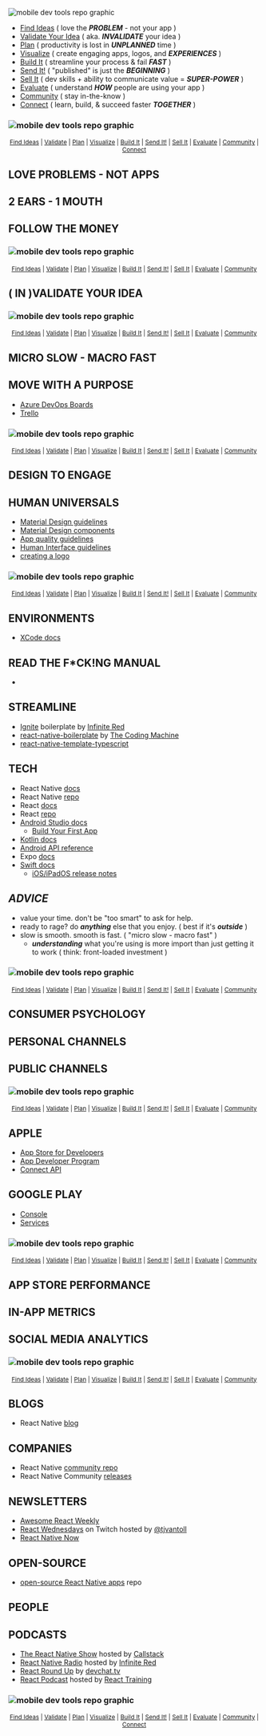 ![mobile dev tools repo graphic](./assets/title.png)

- [Find Ideas](#find-ideas) ( love the **_PROBLEM_** - not your app )
- [Validate Your Idea](#validate) ( aka. **_INVALIDATE_** your idea )
- [Plan](#plan) ( productivity is lost in **_UNPLANNED_** time )
- [Visualize](#visualize) ( create engaging apps, logos, and **_EXPERIENCES_** )
- [Build It](#build-it) ( streamline your process & fail **_FAST_** )
- [Send It!](#send-it) ( "published" is just the **_BEGINNING_** )
- [Sell It](#sell-it) ( dev skills + ability to communicate value = **_SUPER-POWER_** )
- [Evaluate](#evaluate) ( understand **_HOW_** people are using your app )
- [Community](#community) ( stay in-the-know )
- [Connect](#connect) ( learn, build, & succeed faster **_TOGETHER_** )

<h3 id='finding-ideas'>

![mobile dev tools repo graphic](./assets/find-ideas.png)

</h3>

<div align='center' style='font-size: 12px;'>

[Find Ideas](#find-ideas) | [Validate](#validate) | [Plan](#plan) | [Visualize](#visualize) | [Build It](#build-it) | [Send It!](#send-it) | [Sell It](#sell-it) | [Evaluate](#evaluate) | [Community](#community) | [Connect](#connect)

</div>

## **LOVE PROBLEMS - NOT APPS**

## **2 EARS - 1 MOUTH**

## **FOLLOW THE MONEY**

<h3 id='validate'>

![mobile dev tools repo graphic](./assets/validate.png)

</h3>

<div align='center' style='font-size: 12px;'>

[Find Ideas](#finding-ideas) | [Validate](#validate) | [Plan](#plan) | [Visualize](#visualize) | [Build It](#build-it) | [Send It!](#send-it) | [Sell It](#sell-it) | [Evaluate](#evaluate) | [Community](#community)

</div>

## **( IN )VALIDATE YOUR IDEA**

<h3 id='plan'>

![mobile dev tools repo graphic](./assets/plan.png)

</h3>

<div align='center' style='font-size: 12px;'>

[Find Ideas](#finding-ideas) | [Validate](#validate) | [Plan](#plan) | [Visualize](#visualize) | [Build It](#build-it) | [Send It!](#send-it) | [Sell It](#sell-it) | [Evaluate](#evaluate) | [Community](#community)

</div>

## **MICRO SLOW - MACRO FAST**

## **MOVE WITH A PURPOSE**

- [Azure DevOps Boards](https://azure.microsoft.com/en-us/services/devops/?nav=min)
- [Trello](https://trello.com/)

<h3 id='visualize'>

![mobile dev tools repo graphic](./assets/visualize.png)

</h3>

<div align='center' style='font-size: 12px;'>

[Find Ideas](#finding-ideas) | [Validate](#validate) | [Plan](#plan) | [Visualize](#visualize) | [Build It](#build-it) | [Send It!](#send-it) | [Sell It](#sell-it) | [Evaluate](#evaluate) | [Community](#community)

</div>

## **DESIGN TO ENGAGE**

## **HUMAN UNIVERSALS**

- [Material Design guidelines](https://material.io/design)
- [Material Design components](https://material.io/develop/android)
- [App quality guidelines](https://developer.android.com/quality)
- [Human Interface guidelines](https://developer.apple.com/design/human-interface-guidelines/ios/overview/themes/)
- [creating a logo](https://designschool.canva.com/courses/creating-a-logo/?lesson=the-how-and-why-of-designing-logos)

<h3 id='build-it'>

![mobile dev tools repo graphic](./assets/build-it.png)

</h3>

<div align='center' style='font-size: 12px;'>

[Find Ideas](#finding-ideas) | [Validate](#validate) | [Plan](#plan) | [Visualize](#visualize) | [Build It](#build-it) | [Send It!](#send-it) | [Sell It](#sell-it) | [Evaluate](#evaluate) | [Community](#community)

</div>

## **ENVIRONMENTS**

- [XCode docs](https://developer.apple.com/documentation/xcode/)

## **READ THE F\*CK!NG MANUAL**

- []()

## **STREAMLINE**

- [Ignite](https://github.com/infinitered/ignite) boilerplate by [Infinite Red](https://infinite.red/)
- [react-native-boilerplate](https://github.com/thecodingmachine/react-native-boilerplate/tree/master/template) by [The Coding Machine](https://www.thecodingmachine.com/en/home-2/)
- [react-native-template-typescript](https://github.com/react-native-community/react-native-template-typescript)

## **TECH**

- React Native [docs](http://reactnative.dev/docs/getting-started)
- React Native [repo](https://github.com/facebook/react-native/)
- React [docs](https://reactjs.org/docs)
- React [repo](https://github.com/facebook/react)
- [Android Studio docs](https://developer.android.com/docs)
  - [Build Your First App](https://developer.android.com/training/basics/firstapp)
- [Kotlin docs](https://developer.android.com/kotlin)
- [Android API reference](https://developer.android.com/reference)
- Expo [docs](https://docs.expo.io/)
- [Swift docs](https://developer.apple.com/documentation/swift)
  - [iOS/iPadOS release notes](https://developer.apple.com/documentation/ios-ipados-release-notes)

## **_ADVICE_**

- value your time. don't be "too smart" to ask for help.
- ready to rage? do **_anything_** else that you enjoy. ( best if it's **_outside_** )
- slow is smooth. smooth is fast. ( "micro slow - macro fast" )
  - **_understanding_** what you're using is more import than just getting it to work ( think: front-loaded investment )

<h3 id='sell-it'>

![mobile dev tools repo graphic](./assets/sell-it.png)

</h3>

<div align='center' style='font-size: 12px;'>

[Find Ideas](#finding-ideas) | [Validate](#validate) | [Plan](#plan) | [Visualize](#visualize) | [Build It](#build-it) | [Send It!](#send-it) | [Sell It](#sell-it) | [Evaluate](#evaluate) | [Community](#community)

</div>

## **CONSUMER PSYCHOLOGY**

## **PERSONAL CHANNELS**

## **PUBLIC CHANNELS**

<h3 id='send-it'>

![mobile dev tools repo graphic](./assets/send-it.png)

</h3>

<div align='center' style='font-size: 12px;'>

[Find Ideas](#finding-ideas) | [Validate](#validate) | [Plan](#plan) | [Visualize](#visualize) | [Build It](#build-it) | [Send It!](#send-it) | [Sell It](#sell-it) | [Evaluate](#evaluate) | [Community](#community)

</div>

## **APPLE**

- [App Store for Developers](https://developer.apple.com/app-store/)
- [App Developer Program](https://developer.apple.com/programs/whats-included/)
- [Connect API](https://developer.apple.com/documentation/appstoreconnectapi)

## **GOOGLE PLAY**

- [Console](https://developer.android.com/distribute/console?hl=ru)
- [Services](https://developer.android.com/distribute/play-services?hl=ru)

<h3 id='evaluate'>

![mobile dev tools repo graphic](./assets/evaluate.png)

</h3>

<div align='center' style='font-size: 12px;'>

[Find Ideas](#finding-ideas) | [Validate](#validate) | [Plan](#plan) | [Visualize](#visualize) | [Build It](#build-it) | [Send It!](#send-it) | [Sell It](#sell-it) | [Evaluate](#evaluate) | [Community](#community)

</div>

## **APP STORE PERFORMANCE**

## **IN-APP METRICS**

## **SOCIAL MEDIA ANALYTICS**

<h3 id='community'>

![mobile dev tools repo graphic](./assets/community.png)

</h3>

<div align='center' style='font-size: 12px;'>

[Find Ideas](#finding-ideas) | [Validate](#validate) | [Plan](#plan) | [Visualize](#visualize) | [Build It](#build-it) | [Send It!](#send-it) | [Sell It](#sell-it) | [Evaluate](#evaluate) | [Community](#community)

</div>

## **BLOGS**

- React Native [blog](https://reactnative.dev/blog)

## **COMPANIES**

- React Native [community repo](https://github.com/react-native-community)
- React Native Community [releases](https://github.com/react-native-community/releases)

## **NEWSLETTERS**

- [Awesome React Weekly](https://react.libhunt.com/newsletter/archive)
- [React Wednesdays](https://www.telerik.com/react-wednesdays) on Twitch hosted by [@tjvantoll](https://twitter.com/tjvantoll)
- [React Native Now](https://reactnativenow.com/issues)

## **OPEN-SOURCE**

- [open-source React Native apps](https://github.com/ReactNativeNews/React-Native-Apps) repo

## **PEOPLE**

## **PODCASTS**

- [The React Native Show](https://callstack.com/podcast-react-native-show) hosted by [Callstack](https://callstack.com/)
- [React Native Radio](https://reactnativeradio.com/) hosted by [Infinite Red](http://infinite.red/)
- [React Round Up](https://devchat.tv/podcasts/react-round-up/) by [devchat.tv](https://devchat.tv/)
- [React Podcast](https://reactpodcast.simplecast.com/) hosted by [React Training](https://reacttraining.com/)

<h3 id='connect'>

![mobile dev tools repo graphic](./assets/connect.png)

</h3>

<div align='center' style='font-size: 12px;'>

[Find Ideas](#find-ideas) | [Validate](#validate) | [Plan](#plan) | [Visualize](#visualize) | [Build It](#build-it) | [Send It!](#send-it) | [Sell It](#sell-it) | [Evaluate](#evaluate) | [Community](#community) | [Connect](#connect)

</div>
